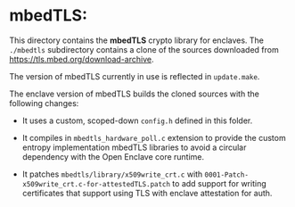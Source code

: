 mbedTLS:
========

This directory contains the **mbedTLS** crypto library for enclaves.
The `./mbedtls` subdirectory contains a clone of the sources downloaded
from https://tls.mbed.org/download-archive.

The version of mbedTLS currently in use is reflected in `update.make`.

The enclave version of mbedTLS builds the cloned sources with the following
changes:

- It uses a custom, scoped-down `config.h` defined in this folder.

- It compiles in `mbedtls_hardware_poll.c` extension to provide the custom
  entropy implementation mbedTLS libraries to avoid a circular dependency
  with the Open Enclave core runtime.

- It patches `mbedtls/library/x509write_crt.c` with
  `0001-Patch-x509write_crt.c-for-attestedTLS.patch` to add support for writing
  certificates that support using TLS with enclave attestation for auth.
